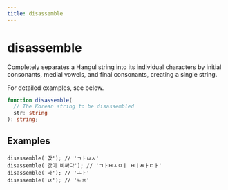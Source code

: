 ```yaml
---
title: disassemble
---
```


# disassemble

Completely separates a Hangul string into its individual characters by initial consonants, medial vowels, and final consonants, creating a single string.

For detailed examples, see below.

```typescript
function disassemble(
  // The Korean string to be disassembled
  str: string
): string;
```

## Examples

```tsx
disassemble('값'); // 'ㄱㅏㅂㅅ'
disassemble('값이 비싸다'); // 'ㄱㅏㅂㅅㅇㅣ ㅂㅣㅆㅏㄷㅏ'
disassemble('ㅘ'); // 'ㅗㅏ'
disassemble('ㄵ'); // 'ㄴㅈ'
```
